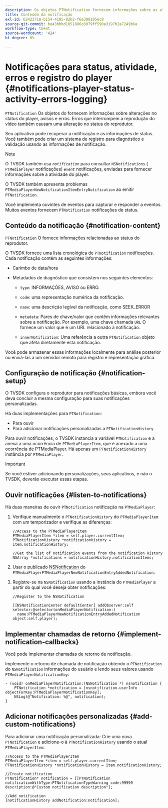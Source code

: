```yaml
---
description: Os objetos PTNotification fornecem informações sobre as alterações no status, nos avisos e nos erros do player. Erros que interrompem a reprodução do vídeo também causam uma alteração no status do reprodutor.
title: Conteúdo da notificação
exl-id: 62423718-b154-4105-82b2-f6e389105ec8
source-git-commit: be43bbbd1051886c8979ff590a3197b2a7249b6a
workflow-type: tm+mt
source-wordcount: '424'
ht-degree: 0%

---
```


# Notificações para status, atividade, erros e registro do player {#notifications-player-status-activity-errors-logging}

`PTNotification` Os objetos do fornecem informações sobre alterações no status do player, avisos e erros. Erros que interrompem a reprodução do vídeo também causam uma alteração no status do reprodutor.

Seu aplicativo pode recuperar a notificação e as informações de status. Você também pode criar um sistema de registro para diagnóstico e validação usando as informações de notificação.

>[!NOTE]
>
>O TVSDK também usa *`notification`* para consultar `NSNotifications` ( `PTMediaPlayer` notificações) *`event`* notificações, enviadas para fornecer informações sobre a atividade do player.

O TVSDK também apresenta problemas `PTMediaPlayerNewNotificationItemEntryNotification` ao emitir `PTNotification`.

Você implementa ouvintes de eventos para capturar e responder a eventos. Muitos eventos fornecem `PTNotification` notificações de status.

## Conteúdo da notificação {#notification-content}

`PTNotification` O fornece informações relacionadas ao status do reprodutor.

O TVSDK fornece uma lista cronológica de `PTNotification` notificações. Cada notificação contém as seguintes informações:

* Carimbo de data/hora
* Metadados de diagnóstico que consistem nos seguintes elementos:

   * `type`: INFORMAÇÕES, AVISO ou ERRO.
   * `code`: uma representação numérica da notificação.
   * `name`: uma descrição legível da notificação, como SEEK_ERROR
   * `metadata`: Pares de chave/valor que contêm informações relevantes sobre a notificação. Por exemplo, uma chave chamada `URL` O fornece um valor que é um URL relacionado à notificação.

   * `innerNotification`: Uma referência a outra `PTNotification` objeto que afeta diretamente esta notificação.

Você pode armazenar essas informações localmente para análise posterior ou enviá-las a um servidor remoto para registro e representação gráfica.

## Configuração de notificação {#notification-setup}

O TVSDK configura o reprodutor para notificações básicas, embora você deva concluir a mesma configuração para suas notificações personalizadas.

Há duas implementações para `PTNotification`:

* Para ouvir
* Para adicionar notificações personalizadas a `PTNotificationHistory`

Para ouvir notificações, o TVSDK instancia a variável `PTNotification` e a anexa a uma ocorrência de `PTMediaPlayerItem`, que é anexado a uma ocorrência de PTMediaPlayer. Há apenas um `PTNotificationHistory` instância por `PTMediaPlayer`.

>[!IMPORTANT]
>
>Se você estiver adicionando personalizações, seus aplicativos, e não o TVSDK, deverão executar essas etapas.

## Ouvir notificações {#listen-to-notifications}

Há duas maneiras de ouvir `PTNotification` notificação na `PTMediaPlayer`:

1. Verifique manualmente o `PTNotificationHistory` do `PTMediaPlayerItem` com um temporizador e verifique as diferenças:

   ```
   //Access to the PTMediaPlayerItem  
   PTMediaPlayerItem *item = self.player.currentItem; 
   PTNotificationHistory *notificationHistory = item.notificationHistory; 
   
   //Get the list of notification events from the notification History  
   NSArray *notifications = notificationHistory.notificationItems;
   ```

1. Usar o publicado [NSNotification](https://developer.apple.com/library/mac/%23documentation/Cocoa/Reference/Foundation/Classes/NSNotification_Class/Reference/Reference.html) do `PTMediaPlayerPTMediaPlayerNewNotificationEntryAddedNotification`.
1. Registre-se na `NSNotification` usando a instância do `PTMediaPlayer` a partir do qual você deseja obter notificações:

   ```
   //Register to the NSNotification 
   
   [[NSNotificationCenter defaultCenter] addObserver:self selector:@selector(onMediaPlayerNotification:)  
     name:PTMediaPlayerNewNotificationEntryAddedNotification object:self.player];
   ```

## Implementar chamadas de retorno {#implement-notification-callbacks}

Você pode implementar chamadas de retorno de notificação.

Implemente o retorno de chamada de notificação obtendo o `PTNotification` do `NSNotification` informações do usuário e lendo seus valores usando `PTMediaPlayerNotificationKey`:

```
- (void) onMediaPlayerNotification:(NSNotification *) nsnotification { 
    PTNotification *notification = [nsnotification.userInfo objectForKey:PTMediaPlayerNotificationKey]; 
    NSLog(@"Notification: %@", notification); 
}
```

## Adicionar notificações personalizadas {#add-custom-notifications}

Para adicionar uma notificação personalizada: Crie uma nova `PTNotification` e adicione-o à `PTNotificationHistory` usando o atual `PTMediaPlayerItem`:

```
//Access to the PTMediaPlayerItem  
PTMediaPlayerItem *item = self.player.currentItem; 
PTNotificationHistory *notificationHistory = item.notificationHistory; 
 
//Create notification 
PTNotification* notification = [[PTNotification notificationWithType:PTNotificationTypeWarning code:99999 description:@"Custom notification description"]; 
 
//Add notification 
[notificationHistory addNotification:notification];
```
